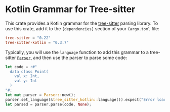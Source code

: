 # Kotlin Grammar for Tree-sitter

This crate provides a Kotlin grammar for the [tree-sitter](https://tree-sitter.github.io/tree-sitter/) parsing library. To use this crate, add it to the `[dependencies]` section of your `Cargo.toml` file:

```toml
tree-sitter = "0.22"
tree-sitter-kotlin = "0.3.7"
```

Typically, you will use the `language` function to add this grammar to a tree-sitter [`Parser`](https://docs.rs/tree-sitter/*/tree_sitter/struct.Parser.html), and then use the parser to parse some code:

```rust
let code = r#"
  data class Point(
    val x: Int,
    val y: Int
  )
"#;
let mut parser = Parser::new();
parser.set_language(&tree_sitter_kotlin::language()).expect("Error loading Kotlin grammar");
let parsed = parser.parse(code, None);
```
